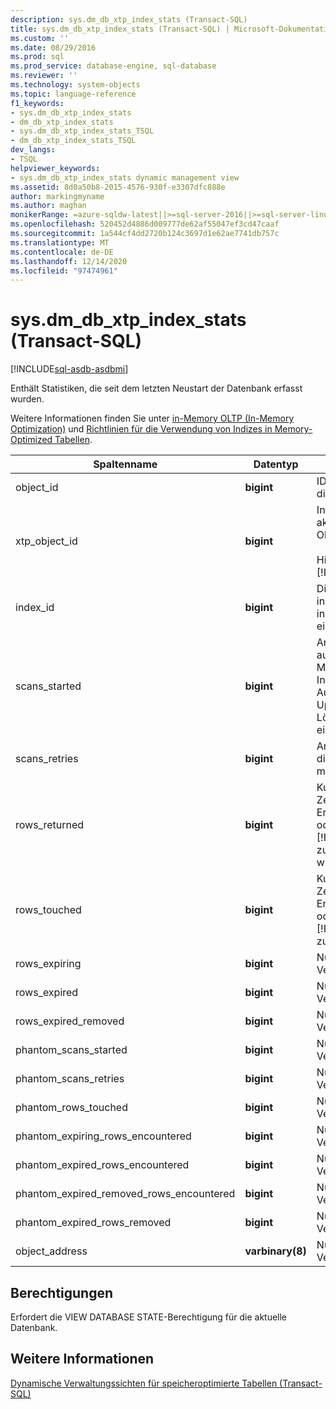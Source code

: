 ```yaml
---
description: sys.dm_db_xtp_index_stats (Transact-SQL)
title: sys.dm_db_xtp_index_stats (Transact-SQL) | Microsoft-Dokumentation
ms.custom: ''
ms.date: 08/29/2016
ms.prod: sql
ms.prod_service: database-engine, sql-database
ms.reviewer: ''
ms.technology: system-objects
ms.topic: language-reference
f1_keywords:
- sys.dm_db_xtp_index_stats
- dm_db_xtp_index_stats
- sys.dm_db_xtp_index_stats_TSQL
- dm_db_xtp_index_stats_TSQL
dev_langs:
- TSQL
helpviewer_keywords:
- sys.dm_db_xtp_index_stats dynamic management view
ms.assetid: 8d0a50b8-2015-4576-930f-e3307dfc888e
author: markingmyname
ms.author: maghan
monikerRange: =azure-sqldw-latest||>=sql-server-2016||>=sql-server-linux-2017||=azuresqldb-mi-current
ms.openlocfilehash: 520452d4886d009777de62af55047ef3cd47caaf
ms.sourcegitcommit: 1a544cf4dd2720b124c3697d1e62ae7741db757c
ms.translationtype: MT
ms.contentlocale: de-DE
ms.lasthandoff: 12/14/2020
ms.locfileid: "97474961"
---
```

# <a name="sysdm_db_xtp_index_stats-transact-sql"></a>sys.dm_db_xtp_index_stats (Transact-SQL)
[!INCLUDE[sql-asdb-asdbmi](../../includes/applies-to-version/sql-asdb-asdbmi.md)]

  Enthält Statistiken, die seit dem letzten Neustart der Datenbank erfasst wurden.  
  
 Weitere Informationen finden Sie unter [in-Memory OLTP &#40;In-Memory Optimization&#41;](../../relational-databases/in-memory-oltp/in-memory-oltp-in-memory-optimization.md) und [Richtlinien für die Verwendung von Indizes in Memory-Optimized Tabellen](/previous-versions/sql/sql-server-2016/dn133166(v=sql.130)).  

  
|Spaltenname|Datentyp|Beschreibung|  
|-----------------|---------------|-----------------|  
|object_id|**bigint**|ID des Objekts, zu dem dieser Index gehört.|  
|xtp_object_id|**bigint**|Interne ID, die der aktuellen Version des-Objekts entspricht.<br /><br /> Hinweis: gilt für [!INCLUDE[ssSQL15](../../includes/sssql15-md.md)] .|  
|index_id|**bigint**|Die ID des Index. Die index_id ist nur innerhalb des Objekts eindeutig.|  
|scans_started|**bigint**|Anzahl der ausgeführten In-Memory OLTP-Indexscans. Jeder Auswähl-, Einfüge-, Update- oder Löschvorgang erfordert einen Indexscan.|  
|scans_retries|**bigint**|Anzahl der Indexscans, die wiederholt werden mussten.|  
|rows_returned|**bigint**|Kumulierte Anzahl der Zeilen, die seit dem Erstellen der Tabelle oder dem Starten von [!INCLUDE[ssNoVersion](../../includes/ssnoversion-md.md)] zurückgegeben wurden.|  
|rows_touched|**bigint**|Kumulierte Anzahl der Zeilen, auf die seit dem Erstellen der Tabelle oder dem Starten von [!INCLUDE[ssNoVersion](../../includes/ssnoversion-md.md)] zugegriffen wurde.|  
|rows_expiring|**bigint**|Nur zur internen Verwendung.|  
|rows_expired|**bigint**|Nur zur internen Verwendung.|  
|rows_expired_removed|**bigint**|Nur zur internen Verwendung.|  
|phantom_scans_started|**bigint**|Nur zur internen Verwendung.|  
|phantom_scans_retries|**bigint**|Nur zur internen Verwendung.|  
|phantom_rows_touched|**bigint**|Nur zur internen Verwendung.|  
|phantom_expiring_rows_encountered|**bigint**|Nur zur internen Verwendung.|  
|phantom_expired_rows_encountered|**bigint**|Nur zur internen Verwendung.|  
|phantom_expired_removed_rows_encountered|**bigint**|Nur zur internen Verwendung.|  
|phantom_expired_rows_removed|**bigint**|Nur zur internen Verwendung.|  
|object_address|**varbinary(8)**|Nur zur internen Verwendung.|  
  
## <a name="permissions"></a>Berechtigungen  
 Erfordert die VIEW DATABASE STATE-Berechtigung für die aktuelle Datenbank.  
  
## <a name="see-also"></a>Weitere Informationen  
 [Dynamische Verwaltungssichten für speicheroptimierte Tabellen (Transact-SQL)](../../relational-databases/system-dynamic-management-views/memory-optimized-table-dynamic-management-views-transact-sql.md)  
  
